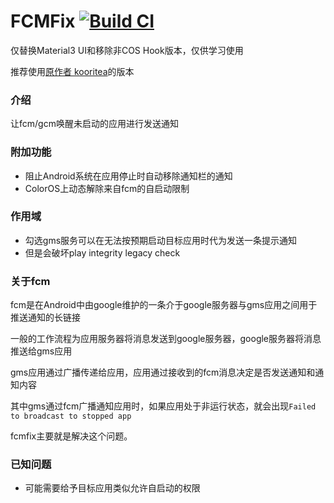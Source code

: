 # FCMFix [![Build CI](https://github.com/luckyzyx/FCMFix_Fork/workflows/Build%20CI/badge.svg)](https://github.com/luckyzyx/FCMFix_Fork/actions)

仅替换Material3 UI和移除非COS Hook版本，仅供学习使用

推荐使用[原作者 kooritea](https://github.com/kooritea/fcmfix)的版本

### 介绍

让fcm/gcm唤醒未启动的应用进行发送通知

### 附加功能

- 阻止Android系统在应用停止时自动移除通知栏的通知
- ColorOS上动态解除来自fcm的自启动限制

### 作用域

- 勾选gms服务可以在无法按预期启动目标应用时代为发送一条提示通知
- 但是会破坏play integrity legacy check

### 关于fcm

fcm是在Android中由google维护的一条介于google服务器与gms应用之间用于推送通知的长链接

一般的工作流程为应用服务器将消息发送到google服务器，google服务器将消息推送给gms应用

gms应用通过广播传递给应用，应用通过接收到的fcm消息决定是否发送通知和通知内容

其中gms通过fcm广播通知应用时，如果应用处于非运行状态，就会出现`Failed to broadcast to stopped app`

fcmfix主要就是解决这个问题。

### 已知问题

- 可能需要给予目标应用类似允许自启动的权限
